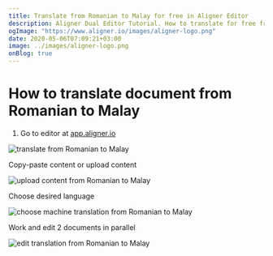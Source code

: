 ```yaml
---
title: Translate from Romanian to Malay for free in Aligner Editor
description: Aligner Dual Editor Tutorial. How to translate for free from Romanian to Malay. Aligner is multilingual document management platform. 
ogImage: "https://www.aligner.io/images/aligner-logo.png"
date: 2020-05-06T07:09:21+03:00
image: ../images/aligner-logo.png
onBlog: true
---
```


# How to translate document from Romanian to Malay

1. Go to editor at [app.aligner.io](https://app.aligner.io "Aligner App web page")

![translate from Romanian to Malay](../aligner-blank-editor.png "translate from Romanian to Malay")

Copy-paste content or upload content

![upload content from Romanian to Malay](../aligner-uploaded-document.png "upload content from Romanian to Malay")

Choose desired language

![choose machine translation from Romanian to Malay](../aligner-language-dropdown.png "choose machine translation from Romanian to Malay")

Work and edit 2 documents in parallel

![edit translation from Romanian to Malay](../aligner-double-sitded-editor.png "edit translation from Romanian to Malay")

